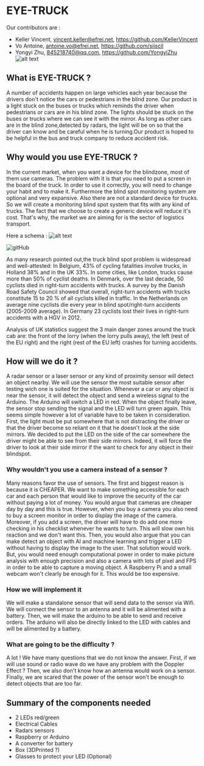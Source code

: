  # EYE-TRUCK

Our contributors are :
- Keller Vincent, vincent.keller@efrei.net, https://github.com/KellerVincent
- Vo Antoine, antoine.vo@efrei.net, https://github.com/siiscil
- Yongyi Zhu, 845218740@qq.com, https://github.com/YongyiZhu
![alt text](https://cdn.pixabay.com/photo/2016/05/25/14/14/angel-1414951_1280.png)

## What is EYE-TRUCK ?
A number of accidents happen on large vehicles each year because the drivers don't notice the cars or pedestrians in the blind zone. Our product is a light stuck on the buses or trucks which reminds the driver when pedestrians or cars are in his blind zone. The lights should be stuck on the buses or trucks where we can see it with the mirror.
As long as other cars are in the blind zone,detected by radars, the light will be on so that the driver can know and be careful when he is turning.Our product is hoped to be helpful in the bus and truck company to reduce accident risk.

## Why would you use EYE-TRUCK ?
In the current market, when you want a device for the blindzone, most of them use cameras. The problem with it is that you need to put a screen in the board of the truck. In order to use it correctly, you will need to change your habit and to make it. Furthermore the blind spot monitoring system are optional and very expansive. Also there are not a standard device for trucks. So we will create a monitoring blind spot system that fits with any kind of trucks. The fact that we choose to create a generic device will reduce it's cost.
That's why, the market we are aiming for is the sector of logistics transport.

Here a schema :
![alt text](https://scontent.fcdg2-1.fna.fbcdn.net/v/t1.15752-9/s2048x2048/50337171_295630234427899_5954866671507210240_n.jpg?_nc_cat=101&_nc_ht=scontent.fcdg2-1.fna&oh=0a23ed3b65b7b15b16704d0fb2e7fa84&oe=5CFA5E88)

![gitHub](https://github.com/siiscil/iot-projects/blob/master/ava/pictures/gr-tas-nozone-450x215.jpg)

As many research pointed out,the truck blind spot problem is widespread and well-attested:
In Belgium, 43% of cycling fatalities involve trucks, in Holland 38% and in the UK 33%. In some cities, like London, trucks cause more than 50% of cyclist deaths.
In Denmark, over the last decade, 50 cyclists died in right-turn accidents with trucks. A survey by the Danish Road Safety Council showed that overall, right-turn accidents with trucks constitute 15 to 20 % of all cyclists killed in traffic.
In the Netherlands on average nine cyclists die every year in blind spot/right-turn accidents (2005-2009 average).
In Germany 23 cyclists lost their lives in right-turn accidents with a HGV in 2012.

Analysis of UK statistics suggest the 3 main danger zones around the truck cab are: the front of the lorry (when the lorry pulls away), the left (rest of the EU right) and the right (rest of the EU left) crashes for turning accidents.

## How will we do it ?
A radar sensor or a laser sensor or any kind of proximity sensor will detect an object nearby. We will use the sensor the most suitable sensor after testing wich one is suited for the situation. Whenever a car or any object is near the sensor, it will detect the object and send a wireless signal to the Arduino. The Arduino will switch a LED in red. When the object finally leave, the sensor stop sending the signal and the LED will turn green again. This seems simple however a lot of variable have to be taken in consideration. 
First, the light must be put somewhere that is not distracting the driver or that the driver become so reliant on it that he doesn't look at the side mirrors. We decided to put the LED on the side of the car somewhere the driver might be able to see from their side mirrors. Indeed, it will force the driver to look at their side mirror if the want to check for any object in their blindspot.

### Why wouldn't you use a camera instead of a sensor ?
Many reasons favor the use of sensors. The first and biggest reason is because it is CHEAPER. We want to make something accessible for each car and each person that would like to improve the security of the car without paying a lot of money. You would argue that cameras are cheaper day by day and this is true. However, when you buy a camera you also need to buy a screen monitor in order to display the image of the camera. Moreover, if you add a screen, the driver will have to do add one more checking in his checklist whenever he wants to turn. This will slow own his reaction and we don't want this. Then, you would also argue that you can make detect an object with AI and machine learning and trigger a LED without having to display the image to the user. That solution would work. But, you would need enough computational power in order to make picture analysis with enough precision and also a camera with lots of pixel and FPS in order to be able to capture a moving object. A Raspberry Pi and a small webcam won't clearly be enough for it. This would be too expensive.

### How we will implement it
We will make a standalone sensor that will send data to the sensor via Wifi. We will connect the sensor to an antenna and it will be alimented with a battery. Then, we will make the arduino to be able to send and receive orders. The arduino will also be directly linked to the LED with cables and will be alimented by a battery.

### What are going to be the difficulty ?
A lot !
We have many questions that we do not know the answer. First, if we will use sound or radio wave do we have any problem with the Doppler Effect ?
Then, we also don't know how an antenna would work on a sensor.
Finally, we are scared that the power of the sensor won't be enough to detect objects that are too far.

## Summary of the components needed
- 2 LEDs red/green
- Electrical Cables
- Radars sensors
- Raspberry or Arduino
- A converter for battery
- Box (3DPrinted ?)
- Glasses to protect your LED (Optional)
